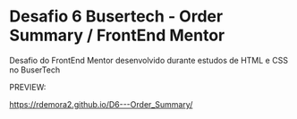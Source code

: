 # Desafio 6 Busertech - Order Summary / FrontEnd Mentor

Desafio do FrontEnd Mentor desenvolvido durante estudos de HTML e CSS no BuserTech

PREVIEW:

https://rdemora2.github.io/D6---Order_Summary/
